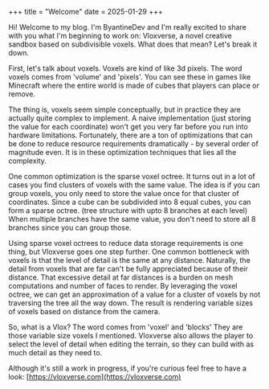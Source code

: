 +++
title = "Welcome"
date = 2025-01-29
+++

Hi! Welcome to my blog. I'm ByantineDev and I'm really excited to share with you what I'm beginning to work on: Vloxverse, a novel creative sandbox based on subdivisible voxels. What does that mean? Let's break it down.

First, let's talk about voxels. Voxels are kind of like 3d pixels. The word voxels comes from 'volume' and 'pixels'. You can see these in games like Minecraft where the entire world is made of cubes that players can place or remove. 

The thing is, voxels seem simple conceptually, but in practice they are actually quite complex to implement. A naive implementation (just storing the value for each coordinate) won't get you very far before you run into hardware limitations. Fortunately, there are a ton of optimizations that can be done to reduce resource requirements dramatically - by several order of magnitude even. It is in these optimization techniques that lies all the complexity.

One common optimization is the sparse voxel octree. It turns out in a lot of cases you find clusters of voxels with the same value. The idea is if you can group voxels, you only need to store the value once for that cluster of coordinates. Since a cube can be subdivided into 8 equal cubes, you can form a sparse octree. (tree structure with upto 8 branches at each level) When multiple branches have the same value, you don't need to store all 8 branches since you can group those.

Using sparse voxel octrees to reduce data storage requirements is one thing, but Vloxverse goes one step further. One common bottleneck with voxels is that the level of detail is the same at any distance. Naturally, the detail from voxels that are far can't be fully appreciated because of their distance. That excessive detail at far distances is a burden on mesh computations and number of faces to render. By leveraging the voxel octree, we can get an approximation of a value for a cluster of voxels by not traversing the tree all the way down. The result is rendering variable sizes of voxels based on distance from the camera.

So, what is a Vlox? The word comes from 'voxel' and 'blocks' They are those variable size voxels I mentioned. Vloxverse also allows the player to select the level of detail when editing the terrain, so they can build with as much detail as they need to.

Although it's still a work in progress, if you're curious feel free to have a look: [https://vloxverse.com](https://vloxverse.com)
